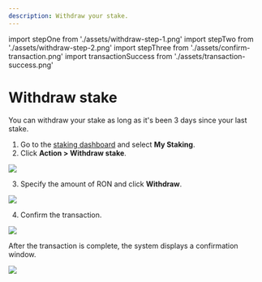 ```yaml
---
description: Withdraw your stake.
---
```


import stepOne from './assets/withdraw-step-1.png'
import stepTwo from './assets/withdraw-step-2.png'
import stepThree from './assets/confirm-transaction.png'
import transactionSuccess from './assets/transaction-success.png'

# Withdraw stake

You can withdraw your stake as long as it's been 3 days since your last stake.

1. Go to the [staking dashboard](https://saigon-staking.roninchain.com/) and select **My Staking**.
2. Click **Action > Withdraw stake**. 

<img src={stepOne} width={1280} />

3. Specify the amount of RON and click **Withdraw**.

<img src={stepTwo} width={416} />

4. Confirm the transaction.

<img src={stepThree} width={375} />

After the transaction is complete, the system displays a confirmation window.

<img src={transactionSuccess} width={416} />

